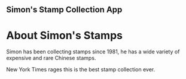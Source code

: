 Simon's Stamp Collection App
---

# About Simon's Stamps

Simon has been collecting stamps since 1981, he has a wide variety of expensive and rare Chinese stamps.

New York Times rages this is the best stamp collection ever.

